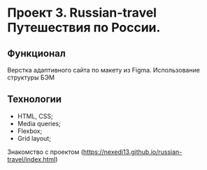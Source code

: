 # Проект 3. Russian-travel Путешествия по России.

## Функционал
Верстка адаптивного сайта по макету из Figma. Использование структуры БЭМ

## Технологии
- HTML, CSS;
- Media queries;
- Flexbox;
- Grid layout;

Знакомство с проектом (https://nexedi13.github.io/russian-travel/index.html)